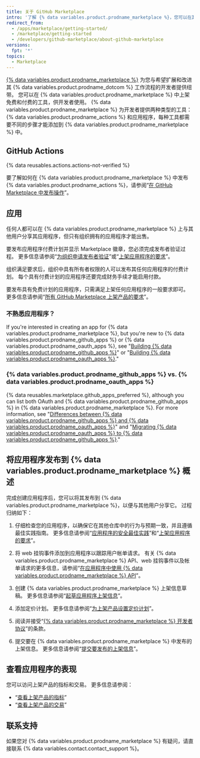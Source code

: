 ```yaml
---
title: 关于 GitHub Marketplace
intro: '了解 {% data variables.product.prodname_marketplace %}，您可以在其中向所有 {% data variables.product.product_name %} 用户公开分享您的应用程序和操作。'
redirect_from:
  - /apps/marketplace/getting-started/
  - /marketplace/getting-started
  - /developers/github-marketplace/about-github-marketplace
versions:
  fpt: '*'
topics:
  - Marketplace
---
```


[{% data variables.product.prodname_marketplace %}](https://github.com/marketplace) 为您与希望扩展和改进其 {% data variables.product.prodname_dotcom %} 工作流程的开发者提供纽带。 您可以在 {% data variables.product.prodname_marketplace %} 中上架免费和付费的工具，供开发者使用。 {% data variables.product.prodname_marketplace %} 为开发者提供两种类型的工具：{% data variables.product.prodname_actions %} 和应用程序，每种工具都需要不同的步骤才能添加到 {% data variables.product.prodname_marketplace %} 中。

## GitHub Actions

{% data reusables.actions.actions-not-verified %}

要了解如何在 {% data variables.product.prodname_marketplace %} 中发布 {% data variables.product.prodname_actions %}，请参阅“[在 GitHub Marketplace 中发布操作](/actions/creating-actions/publishing-actions-in-github-marketplace)”。

## 应用

任何人都可以在 {% data variables.product.prodname_marketplace %} 上与其他用户分享其应用程序，但只有组织拥有的应用程序才能出售。

要发布应用程序付费计划并显示 Marketplace 徽章，您必须完成发布者验证过程。 更多信息请参阅“[为组织申请发布者验证](/developers/github-marketplace/applying-for-publisher-verification-for-your-organization)”或“[上架应用程序的要求](/developers/github-marketplace/requirements-for-listing-an-app)”。

组织满足要求后，组织中具有所有者权限的人可以发布其任何应用程序的付费计划。 每个具有付费计划的应用程序还要完成财务手续才能启用付款。

要发布具有免费计划的应用程序，只需满足上架任何应用程序的一般要求即可。 更多信息请参阅“[所有 GitHub Marketplace 上架产品的要求](/developers/github-marketplace/requirements-for-listing-an-app#requirements-for-all-github-marketplace-listings)”。

### 不熟悉应用程序？

If you're interested in creating an app for {% data variables.product.prodname_marketplace %}, but you're new to {% data variables.product.prodname_github_apps %} or {% data variables.product.prodname_oauth_apps %}, see "[Building {% data variables.product.prodname_github_apps %}](/developers/apps/building-github-apps)" or "[Building {% data variables.product.prodname_oauth_apps %}](/developers/apps/building-oauth-apps)."

### {% data variables.product.prodname_github_apps %} vs. {% data variables.product.prodname_oauth_apps %}

{% data reusables.marketplace.github_apps_preferred %}, although you can list both OAuth and {% data variables.product.prodname_github_apps %} in {% data variables.product.prodname_marketplace %}. For more information, see "[Differences between {% data variables.product.prodname_github_apps %} and {% data variables.product.prodname_oauth_apps %}](/apps/differences-between-apps/)" and "[Migrating {% data variables.product.prodname_oauth_apps %} to {% data variables.product.prodname_github_apps %}](/apps/migrating-oauth-apps-to-github-apps/)."

## 将应用程序发布到 {% data variables.product.prodname_marketplace %} 概述

完成创建应用程序后，您可以将其发布到 {% data variables.product.prodname_marketplace %}，以便与其他用户分享它。 过程归纳如下：

1. 仔细检查您的应用程序，以确保它在其他仓库中的行为与预期一致，并且遵循最佳实践指南。 更多信息请参阅“[应用程序的安全最佳实践](/developers/github-marketplace/security-best-practices-for-apps)”和“[上架应用程序的要求](/developers/github-marketplace/requirements-for-listing-an-app#best-practice-for-customer-experience)”。

1. 将 web 挂钩事件添加到应用程序以跟踪用户帐单请求。 有关 {% data variables.product.prodname_marketplace %} API、web 挂钩事件以及帐单请求的更多信息，请参阅“[在应用程序中使用 {% data variables.product.prodname_marketplace %} API](/developers/github-marketplace/using-the-github-marketplace-api-in-your-app)”。

1. 创建 {% data variables.product.prodname_marketplace %} 上架信息草稿。 更多信息请参阅“[起草应用程序上架信息](/developers/github-marketplace/drafting-a-listing-for-your-app)”。

1. 添加定价计划。 更多信息请参阅“[为上架产品设置定价计划](/developers/github-marketplace/setting-pricing-plans-for-your-listing)”。

1. 阅读并接受“[{% data variables.product.prodname_marketplace %} 开发者协议](/articles/github-marketplace-developer-agreement/)”的条款。

1. 提交要在 {% data variables.product.prodname_marketplace %} 中发布的上架信息。 更多信息请参阅“[提交要发布的上架信息](/developers/github-marketplace/submitting-your-listing-for-publication)”。

## 查看应用程序的表现

您可以访问上架产品的指标和交易。 更多信息请参阅：

- “[查看上架产品的指标](/developers/github-marketplace/viewing-metrics-for-your-listing)”
- “[查看上架产品的交易](/developers/github-marketplace/viewing-transactions-for-your-listing)”

## 联系支持

如果您对 {% data variables.product.prodname_marketplace %} 有疑问，请直接联系 {% data variables.contact.contact_support %}。
